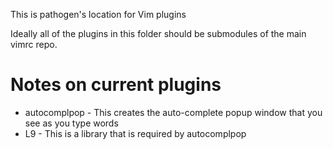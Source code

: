 This is pathogen's location for Vim plugins

Ideally all of the plugins in this folder should be submodules of the main vimrc repo.

# Notes on current plugins

* autocomplpop - This creates the auto-complete popup window that you see as you type words
* L9 - This is a library that is required by autocomplpop
